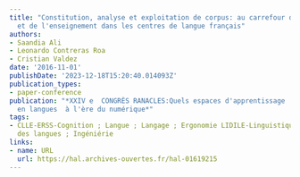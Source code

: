 ```yaml
---
title: "Constitution, analyse et exploitation de corpus: au carrefour de la recherche
  et de l'enseignement dans les centres de langue français"
authors:
- Saandia Ali
- Leonardo Contreras Roa
- Cristian Valdez
date: '2016-11-01'
publishDate: '2023-12-18T15:20:40.014093Z'
publication_types:
- paper-conference
publication: "*XXIV e  CONGRÈS RANACLES:Quels espaces d'apprentissage  et de recherche
  en langues  à l'ère du numérique*"
tags:
- CLLE-ERSS-Cognition ; Langue ; Langage ; Ergonomie LIDILE-Linguistique ; Didactique
  des langues ; Ingéniérie
links:
- name: URL
  url: https://hal.archives-ouvertes.fr/hal-01619215
---
```

